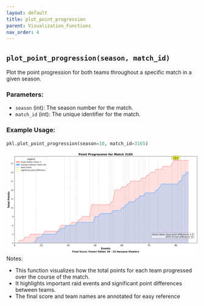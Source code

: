 ```yaml
---
layout: default
title: plot_point_progression
parent: Visualization_Functions
nav_order: 4
---
```

## `plot_point_progression(season, match_id)`

Plot the point progression for both teams throughout a specific match in a given season.

### Parameters:
- `season` (int): The season number for the match.
- `match_id` (int): The unique identifier for the match.

### Example Usage:
```python
pkl.plot_point_progression(season=10, match_id=3165)
```
![img_4.png](../assets/images/plotting-fns-outputs/img_4.png)
Notes:
- This function visualizes how the total points for each team progressed over the course of the match.
- It highlights important raid events and significant point differences between teams.
- The final score and team names are annotated for easy reference